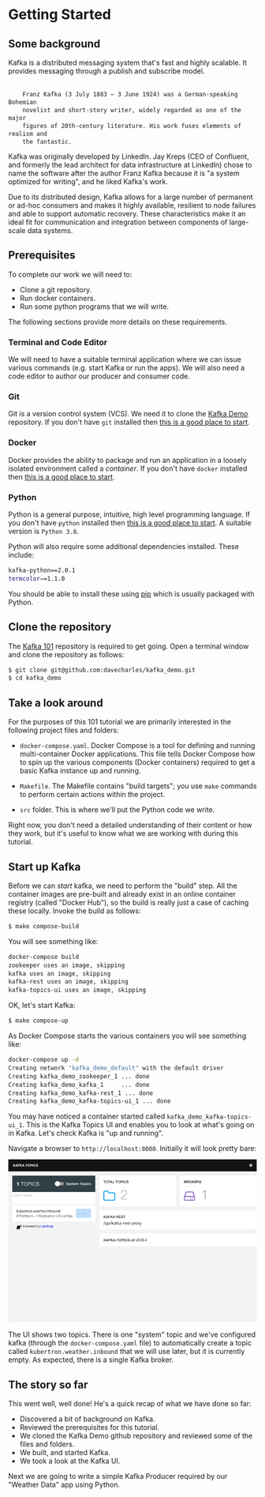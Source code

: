 # Getting Started 

## Some background
Kafka is a distributed messaging system that's fast and highly scalable. It
provides messaging through a publish and subscribe model. 

``` sidebar:: You are free, and that is why you are lost.

    Franz Kafka (3 July 1883 – 3 June 1924) was a German-speaking Bohemian
    novelist and short-story writer, widely regarded as one of the major
    figures of 20th-century literature. His work fuses elements of realism and
    the fantastic.
```

Kafka was originally developed by LinkedIn. Jay Kreps (CEO of Confluent, and
formerly the lead architect for data infrastructure at LinkedIn) chose to
name the software after the author Franz Kafka because it is "a system
optimized for writing", and he liked Kafka's work.

Due to its distributed design, Kafka allows for a large number of permanent
or ad-hoc consumers and makes it highly available, resilient to node failures
and able to support automatic recovery. These characteristics make it an
ideal fit for communication and integration between components of large-scale
data systems.

## Prerequisites
To complete our work we will need to:

- Clone a git repository.
- Run docker containers.
- Run some python programs that we will write.

The following sections provide more details on these requirements.

### Terminal and Code Editor 
We will need to have a suitable terminal application where we can issue
various commands (e.g. start Kafka or run the apps). We will also need a code
editor to author our producer and consumer code.

### Git
Git is a version control system (VCS). We need it to clone the
[Kafka Demo](https://github.com/davecharles/kafka_demo) repository. If you
don't have `git` installed then
[this is a good place to start](https://git-scm.com/book/en/v2/Getting-Started-Installing-Git). 

### Docker
Docker provides the ability to package and run an application in a loosely
isolated environment called a *container*. If you don't have `docker` installed
then [this is a good place to start](https://docs.docker.com/engine/install/). 

### Python
Python is a general purpose, intuitive, high level programming language.
If you don't have `python` installed then
[this is a good place to start](https://docs.docker.com/engine/install/). A
suitable version is `Python 3.8`.

Python will also require some additional dependencies installed. These include:

```bash
kafka-python==2.0.1
termcolor==1.1.0
```

You should be able to install these using [pip](https://pip.pypa.io/en/stable/)
which is usually packaged with Python.

## Clone the repository
The [Kafka 101](https://github.com/davecharles/kafka_demo) repository is
required to get going. Open a terminal window and clone the repository as
follows:

```bash
$ git clone git@github.com:davecharles/kafka_demo.git
$ cd kafka_demo
```
## Take a look around
For the purposes of this 101 tutorial we are primarily interested in the
following project files and folders:

- `docker-compose.yaml`. Docker Compose is a tool for defining and running
multi-container Docker applications. This file tells Docker Compose how to
spin up the various components (Docker containers) required to get a basic
Kafka instance up and running.

- `Makefile`. The Makefile contains "build targets"; you use `make` commands
to perform certain actions within the project.

- `src` folder. This is where we'll put the Python code we write.

Right now, you don't need a detailed understanding of their content or how
they work, but it's useful to know what we are working with during this
tutorial. 

## Start up Kafka
Before we can _start_ kafka, we need to perform the "build" step. All the
container images are pre-built and already exist in an online container
registry (called "Docker Hub"), so the build is really just a case of caching
these locally. Invoke the build as follows: 

```bash
$ make compose-build
```

You will see something like:

```bash
docker-compose build
zookeeper uses an image, skipping
kafka uses an image, skipping
kafka-rest uses an image, skipping
kafka-topics-ui uses an image, skipping
```

OK, let's start Kafka:

```bash
$ make compose-up
```

As Docker Compose starts the various containers you will see something like:

```bash
docker-compose up -d
Creating network "kafka_demo_default" with the default driver
Creating kafka_demo_zookeeper_1 ... done
Creating kafka_demo_kafka_1     ... done
Creating kafka_demo_kafka-rest_1 ... done
Creating kafka_demo_kafka-topics-ui_1 ... done
```

You may have noticed a container started called `kafka_demo_kafka-topics-ui_1`.
This is the Kafka Topics UI and enables you to look at what's going on in
Kafka. Let's check Kafka is "up and running". 

Navigate a browser to `http://localhost:8000`. Initially it will look
pretty bare:

![alt text](../_static/kui-1.png "Screen shot of empty Kafka UI")

The UI shows two topics. There is one "system" topic and we've configured
kafka (through the `docker-compose.yaml` file) to automatically create a
topic called `kubertron.weather.inbound` that we will use later, but it is
currently empty. As expected, there is a single Kafka broker.

## The story so far
This went well, well done! He's a quick recap of what we have done so far:

- Discovered a bit of background on Kafka.
- Reviewed the prerequisites for this tutorial.
- We cloned the Kafka Demo github repository and reviewed some of the files
  and folders.
- We built, and started Kafka.
- We took a look at the Kafka UI.
 
Next we are going to write a simple Kafka Producer required by our "Weather
Data" app using Python.  
